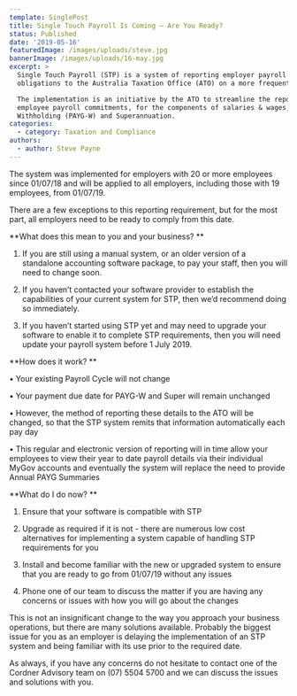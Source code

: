```yaml
---
template: SinglePost
title: Single Touch Payroll Is Coming – Are You Ready?
status: Published
date: '2019-05-16'
featuredImage: /images/uploads/steve.jpg
bannerImage: /images/uploads/16-may.jpg
excerpt: >
  Single Touch Payroll (STP) is a system of reporting employer payroll
  obligations to the Australia Taxation Office (ATO) on a more frequent basis.

  The implementation is an initiative by the ATO to streamline the reporting for
  employee payroll commitments, for the components of salaries & wages, PAYG
  Withholding (PAYG-W) and Superannuation.
categories:
  - category: Taxation and Compliance
authors:
  - author: Steve Payne
---
```

The system was implemented for employers with 20 or more employees since 01/07/18 and will be applied to all employers, including those with 19 employees, from 01/07/19.

There are a few exceptions to this reporting requirement, but for the most part, all employers need to be ready to comply from this date.



**What does this mean to you and your business?**

1.	If you are still using a manual system, or an older version of a standalone accounting software package, to pay your staff, then you will need to change soon.

2.	If you haven’t contacted your software provider to establish the capabilities of your current system for STP, then we’d recommend doing so immediately.

3.	If you haven’t started using STP yet and may need to upgrade your software to enable it to complete STP requirements, then you will need update your payroll system before 1 July 2019.

**How does it work?**

•	Your existing Payroll Cycle will not change

•	Your payment due date for PAYG-W and Super will remain unchanged

•	However, the method of reporting these details to the ATO will be changed, so that the STP system remits that information automatically each pay day

•	This regular and electronic version of reporting will in time allow your employees to view their year to date payroll details via their individual MyGov accounts and eventually the system will replace the need to provide Annual PAYG Summaries



**What do I do now? **

1.	Ensure that your software is compatible with STP

2.	Upgrade as required if it is not - there are numerous low cost alternatives for implementing a system capable of handling STP requirements for you

3.	Install and become familiar with the new or upgraded system to ensure that you are ready to go from 01/07/19 without any issues

4.	Phone one of our team to discuss the matter if you are having any concerns or issues with how you will go about the changes



This is not an insignificant change to the way you approach your business operations, but there are many solutions available.  Probably the biggest issue for you as an employer is delaying the implementation of an STP system and being familiar with its use prior to the required date.

As always, if you have any concerns do not hesitate to contact one of the Cordner Advisory team on (07) 5504 5700 and we can discuss the issues and solutions with you.
